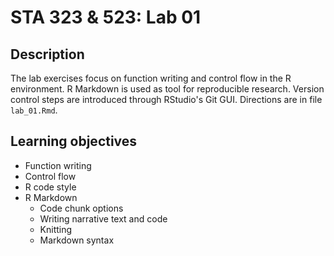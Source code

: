 # STA 323 & 523: Lab 01

## Description

The lab exercises focus on function writing and control flow in the R
environment. R Markdown is used as tool for reproducible research. Version
control steps are introduced through RStudio's Git GUI.
Directions are in file `lab_01.Rmd`.

## Learning objectives

- Function writing
- Control flow
- R code style
- R Markdown
    - Code chunk options
    - Writing narrative text and code
    - Knitting
    - Markdown syntax
